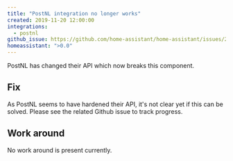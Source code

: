 ```yaml
---
title: "PostNL integration no longer works"
created: 2019-11-20 12:00:00
integrations:
  - postnl
github_issue: https://github.com/home-assistant/home-assistant/issues/29002
homeassistant: ">0.0"
---
```


PostNL has changed their API which now breaks this component.

## Fix
As PostNL seems to have hardened their API, it's not clear yet if this can be solved. Please see the related Github issue to track progress.

## Work around
No work around is present currently.
